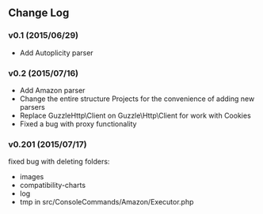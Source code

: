 ## Change Log

### v0.1 (2015/06/29)
- Add Autoplicity parser

### v0.2 (2015/07/16)
- Add Amazon parser
- Change the entire structure Projects for the convenience of adding new parsers
- Replace GuzzleHttp\Client on Guzzle\Http\Client for work with Cookies
- Fixed a bug with proxy functionality

### v0.201 (2015/07/17)
fixed bug with deleting folders:
- images
- compatibility-charts
- log
- tmp
in src/ConsoleCommands/Amazon/Executor.php